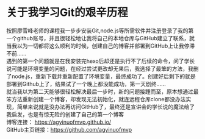 关于我学习Git的艰辛历程
=====================
按照廖雪峰老师的课程我一步步安装Git,node.js等所需软件并注册登录了我的第一个github账号，并且很轻松地让我将自己的本地仓库与GitHub建立了联系，就当我以为一切都将这么顺利的时候，创建自己的博客并部署到GitHub上让我停滞不前……   
遇到的第一个问题就是在我安装完hexo后却还是执行不了后续的命令，问了学长说可能是环境变量的问题，在经过尝试更改却无果后，我选择了最笨的方法，我删了node.js，重新下载并重新配置了环境变量，最终成功了。创建好后剩下的就是部署到Github上了，结果试了一个晚上都没能成功，第一天剧终……   
就当我以为第二天能够很轻松解决最后一步时，新的问题接踵而至，原本想通过最笨方法重新创建一个博客，却发现无法初始化，就连远程仓库clone都没办法实现，简单来说就是没办法再访问GitHub了，最终还是宣讲会的学长说的魔法给了我启发，也是有惊无险的创建了自己的第一个博客   
博客连接： https://agyinuofmvp.github.io/    
GitHub主页链接：https://github.com/agyinuofmvp
